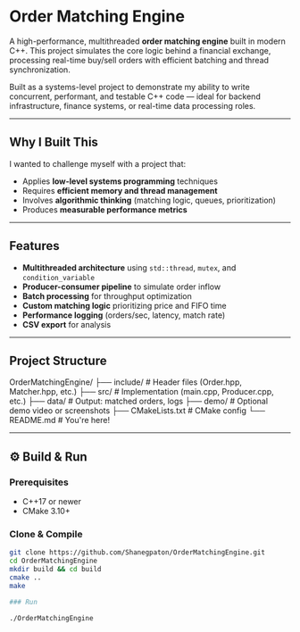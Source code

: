 # Order Matching Engine

A high-performance, multithreaded **order matching engine** built in modern C++. This project simulates the core logic behind a financial exchange, processing real-time buy/sell orders with efficient batching and thread synchronization.

Built as a systems-level project to demonstrate my ability to write concurrent, performant, and testable C++ code — ideal for backend infrastructure, finance systems, or real-time data processing roles.

---

## Why I Built This

I wanted to challenge myself with a project that:
- Applies **low-level systems programming** techniques
- Requires **efficient memory and thread management**
- Involves **algorithmic thinking** (matching logic, queues, prioritization)
- Produces **measurable performance metrics**

---

## Features

- **Multithreaded architecture** using `std::thread`, `mutex`, and `condition_variable`
- **Producer-consumer pipeline** to simulate order inflow
- **Batch processing** for throughput optimization
- **Custom matching logic** prioritizing price and FIFO time
- **Performance logging** (orders/sec, latency, match rate)
- **CSV export** for analysis

---

## Project Structure

OrderMatchingEngine/
├── include/ # Header files (Order.hpp, Matcher.hpp, etc.)
├── src/ # Implementation (main.cpp, Producer.cpp, etc.)
├── data/ # Output: matched orders, logs
├── demo/ # Optional demo video or screenshots
├── CMakeLists.txt # CMake config
└── README.md # You're here!

---

## ⚙️ Build & Run

### Prerequisites

- C++17 or newer
- CMake 3.10+

### Clone & Compile

```bash
git clone https://github.com/Shanegpaton/OrderMatchingEngine.git
cd OrderMatchingEngine
mkdir build && cd build
cmake ..
make

### Run

./OrderMatchingEngine




